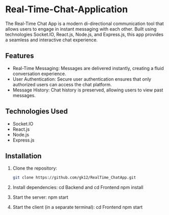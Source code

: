 # Real-Time-Chat-Application

The Real-Time Chat App is a modern di-directional communication tool that allows users to engage in instant messaging with each other. Built using technologies Socket.IO, React.js, Node.js, and Express.js, this app provides a seamless and interactive chat experience.

## Features

- Real-Time Messaging: Messages are delivered instantly, creating a fluid conversation experience.
- User Authentication: Secure user authentication ensures that only authorized users can access the chat platform.
- Message History: Chat history is preserved, allowing users to view past messages.

## Technologies Used

- Socket.IO
- React.js
- Node.js
- Express.js

## Installation

1. Clone the repository:

   ```bash
   git clone https://github.com/gk12/RealTime_ChatApp.git

   ```

2. Install dependencies:
   cd Backend and cd Frontend
   npm install

3. Start the server:
   npm start

4. Start the client (in a separate terminal):
   cd Frontend
   npm start
